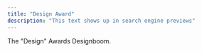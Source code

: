 ```yaml
---
title: "Design Award"
description: "This text shows up in search engine previews"
---
```


The "Design" Awards 
Designboom. 



